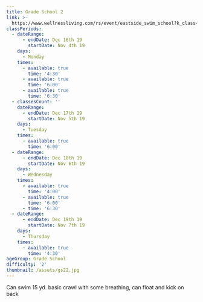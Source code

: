 ```yaml
---
title: Grade School 2
link: >-
  https://www.wellnessliving.com/rs/event/eastside_swim_school?k_class=136800&k_class_tab=10910
classPeriods:
  - dateRange:
      - endDate: Dec 16th 19
        startDate: Nov 4th 19
    days:
      - Monday
    times:
      - available: true
        time: '4:30'
      - available: true
        time: '6:00'
      - available: true
        time: '6:30'
  - classesCount: ''
    dateRange:
      - endDate: Dec 17th 19
        startDate: Nov 5th 19
    days:
      - Tuesday
    times:
      - available: true
        time: '6:00'
  - dateRange:
      - endDate: Dec 18th 19
        startDate: Nov 6th 19
    days:
      - Wednesday
    times:
      - available: true
        time: '4:00'
      - available: true
        time: '6:00'
      - time: '6:30'
  - dateRange:
      - endDate: Dec 19th 19
        startDate: Nov 7th 19
    days:
      - Thursday
    times:
      - available: true
        time: '4:30'
ageGroup: Grade School
difficulty: '2'
thumbnail: /assets/gs22.jpg
---
```

Can swim 15 yd. basic crawl with some breathing, can float and kick on back
